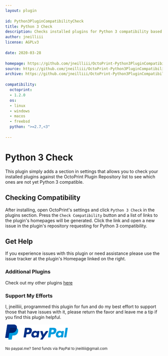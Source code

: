 ```yaml
---
layout: plugin

id: Python3PluginCompatibilityCheck
title: Python 3 Check
description: Checks installed plugins for Python 3 compatibility based on their entry in Plugin Repository.
author: jneilliii
license: AGPLv3

date: 2020-03-28

homepage: https://github.com/jneilliii/OctoPrint-Python3PluginCompatibilityCheck
source: https://github.com/jneilliii/OctoPrint-Python3PluginCompatibilityCheck
archive: https://github.com/jneilliii/OctoPrint-Python3PluginCompatibilityCheck/archive/master.zip

compatibility:
  octoprint:
  - 1.2.0
  os:
  - linux
  - windows
  - macos
  - freebsd  
  python: ">=2.7,<3"

---
```


# Python 3 Check

This plugin simply adds a section in settings that allows you to check your installed plugins against the OctoPrint Plugin Repository list to see which ones are not yet Python 3 compatible.

## Checking Compatibility

After installing, open OctoPrint's settings and click `Python 3 Check` in the plugins section. Press the `Check Compatibility` button and a list of links to the plugin's homepages will be generated. Click the link and open a new issue in the plugin's repository requesting for Python 3 compatibility.

## Get Help

If you experience issues with this plugin or need assistance please use the issue tracker at the plugin's Homepage linked on the right.

### Additional Plugins

Check out my other plugins [here](https://plugins.octoprint.org/by_author/#jneilliii)

### Support My Efforts
I, jneilliii, programmed this plugin for fun and do my best effort to support those that have issues with it, please return the favor and leave me a tip if you find this plugin helpful.

[![paypal](/assets/img/plugins/Python3PluginCompatibilityCheck/paypal-with-text.png)](https://paypal.me/jneilliii)

<small>No paypal.me? Send funds via PayPal to jneilliii&#64;gmail&#46;com</small>